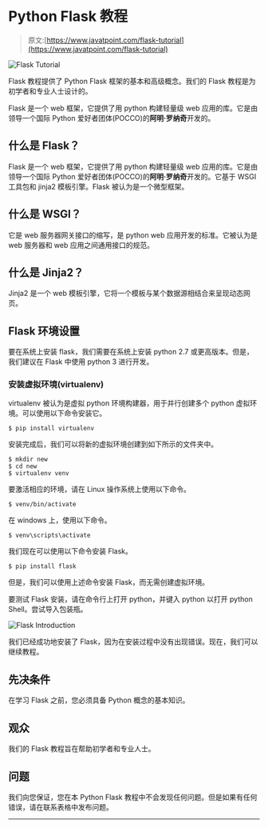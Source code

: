 # Python Flask 教程

> 原文:[https://www.javatpoint.com/flask-tutorial](https://www.javatpoint.com/flask-tutorial)

![Flask Tutorial](../Images/20fcf2c5490a374848fb5310cc2cf8fb.png)

Flask 教程提供了 Python Flask 框架的基本和高级概念。我们的 Flask 教程是为初学者和专业人士设计的。

Flask 是一个 web 框架，它提供了用 python 构建轻量级 web 应用的库。它是由领导一个国际 Python 爱好者团体(POCCO)的**阿明·罗纳奇**开发的。

## 什么是 Flask？

Flask 是一个 web 框架，它提供了用 python 构建轻量级 web 应用的库。它是由领导一个国际 Python 爱好者团体(POCCO)的**阿明·罗纳奇**开发的。它基于 WSGI 工具包和 jinja2 模板引擎。Flask 被认为是一个微型框架。

## 什么是 WSGI？

它是 web 服务器网关接口的缩写，是 python web 应用开发的标准。它被认为是 web 服务器和 web 应用之间通用接口的规范。

## 什么是 Jinja2？

Jinja2 是一个 web 模板引擎，它将一个模板与某个数据源相结合来呈现动态网页。

## Flask 环境设置

要在系统上安装 flask，我们需要在系统上安装 python 2.7 或更高版本。但是，我们建议在 Flask 中使用 python 3 进行开发。

### 安装虚拟环境(virtualenv)

virtualenv 被认为是虚拟 python 环境构建器，用于并行创建多个 python 虚拟环境。可以使用以下命令安装它。

```
$ pip install virtualenv

```

安装完成后，我们可以将新的虚拟环境创建到如下所示的文件夹中。

```
$ mkdir new 
$ cd new 
$ virtualenv venv

```

要激活相应的环境，请在 Linux 操作系统上使用以下命令。

```
$ venv/bin/activate 

```

在 windows 上，使用以下命令。

```
$ venv\scripts\activate

```

我们现在可以使用以下命令安装 Flask。

```
$ pip install flask

```

但是，我们可以使用上述命令安装 Flask，而无需创建虚拟环境。

要测试 Flask 安装，请在命令行上打开 python，并键入 python 以打开 python Shell。尝试导入包装瓶。

![Flask Introduction](../Images/579ed4cd1426289222685d788c7fd515.png)

我们已经成功地安装了 Flask，因为在安装过程中没有出现错误。现在，我们可以继续教程。

## 先决条件

在学习 Flask 之前，您必须具备 Python 概念的基本知识。

## 观众

我们的 Flask 教程旨在帮助初学者和专业人士。

## 问题

我们向您保证，您在本 Python Flask 教程中不会发现任何问题。但是如果有任何错误，请在联系表格中发布问题。

* * *